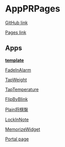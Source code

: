 AppPRPages
===========
[GitHub link](https://github.com/zwamr6aln/AppPRPages)

[Pages link](https://zwamr6aln.github.io/AppPRPages/)

Apps
-------------
[__template__](template)

[FadeInAlarm](FadeInAlarm)

[TapWeight](TapWeight)

[TapTemperature](TapTemperature)

[FlipByBlink](FlipByBlink)

[Plain将棋盤](Plain将棋盤)

[LockInNote](LockInNote)

[MemorizeWidget](MemorizeWidget)

[Portal page](portal)